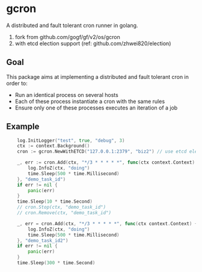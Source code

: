 # gcron

A distributed and fault tolerant cron runner in golang.

1. fork from github.com/gogf/gf/v2/os/gcron
2. with etcd election support (ref: github.com/zhwei820/election)

## Goal

This package aims at implementing a distributed and fault tolerant cron in order to:

- Run an identical process on several hosts
- Each of these process instantiate a cron with the same rules
- Ensure only one of these processes executes an iteration of a job

## Example

```go
    log.InitLogger("test", true, "debug", 3)
	ctx := context.Background()
	cron := gcron.NewWithETCD("127.0.0.1:2379", "biz2") // use etcd election, guarantee that only one cron process runs at a time.

	_, err := cron.Add(ctx, "*/3 * * * * *", func(ctx context.Context) {
		log.InfoZ(ctx, "doing")
		time.Sleep(500 * time.Millisecond)
	}, "demo_task_id")
	if err != nil {
		panic(err)
	}
	time.Sleep(10 * time.Second)
	// cron.Stop(ctx, "demo_task_id")
	// cron.Remove(ctx, "demo_task_id")

	_, err = cron.Add(ctx, "*/3 * * * * *", func(ctx context.Context) {
		log.InfoZ(ctx, "doing")
		time.Sleep(500 * time.Millisecond)
	}, "demo_task_id2")
	if err != nil {
		panic(err)
	}
	time.Sleep(300 * time.Second)

```
